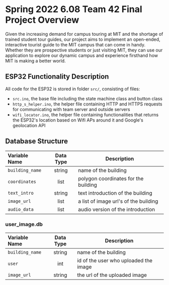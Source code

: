 # Spring 2022 6.08 Team 42 Final Project Overview
Given the increasing demand for campus touring at MIT and the shortage of trained student tour guides, our project aims to implement an open-ended, interactive tourist guide to the MIT campus that can come in handy. Whether they are prospective students or just visiting MIT, they can use our application to explore our dynamic campus and experience firsthand how MIT is making a better world.

## ESP32 Functionality Description

All code for the ESP32 is stored in folder ```src/```, consisting of files:
- ```src.ino```, the base file including the state machine class and button class
- ```http_s_helper.ino```, the helper file containing HTTP and HTTPS requests for communicating with team server and outside servers
- ```wifi_locator.ino```, the helper file containing functionalities that returns the ESP32's location based on Wifi APs around it and Google's geolocation API
                    
## Database Structure


| Variable Name  | Data Type | Description|
| :------------ |:---------------:| -----|
| `building_name`      | string| name of the building |
| `coordinates`    | list        |   polygon coordinates for the building |
| `text_intro` | string        |  text introduction of the building |
| `image_url` | list      |    a list of image url's of the building |
| `audio_data` | list       |  audio version of the introduction |

### user_image.db

| Variable Name  | Data Type | Description|
| :------------ |:---------------:| -----|
| `building_name`      | string| name of the building |
| `user`    | int       |   id of the user who uploaded the image |
| `image_url` | string        |  the url of the uploaded image |
